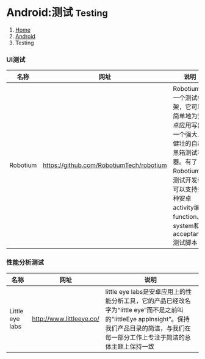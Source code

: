 # <span class="fa fa-android" aria-hidden="true"></span> Android:测试 <small>Testing</small>

<ol class="breadcrumb"><li><a href="/">Home</a></li><li><a href="/client/android/overview.md">Android</a></li><li class="active">Testing</li></ol>

### UI测试
|名称|网址|说明|
|------|------|------|
|Robotium|https://github.com/RobotiumTech/robotium|Robotium是一个测试框架，它可以简单地为安卓应用写出一个强大且健壮的自动黑箱测试容器。有了Robotium，测试开发者可以支持多种安卓activity编写function、system和acceptance测试脚本|

### 性能分析测试
|名称|网址|说明|
|------|------|------|
|Little eye labs|http://www.littleeye.co/|little eye labs是安卓应用上的性能分析工具，它的产品已经改名字为“little eye”而不是之前叫的“littleEye appInsight”。保持我们产品目录的简洁，与我们在每一部分工作上专注于简洁的总体主题上保持一致|

